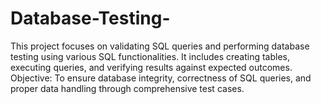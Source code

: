 # Database-Testing-
This project focuses on validating SQL queries and performing database testing using various SQL functionalities. It includes creating tables, executing queries, and verifying results against expected outcomes.  Objective: To ensure database integrity, correctness of SQL queries, and proper data handling through comprehensive test cases.
